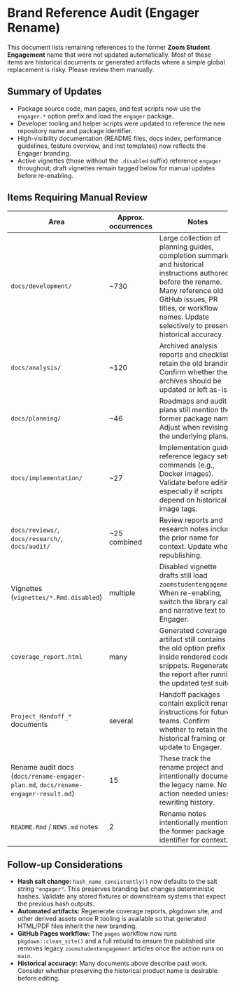 # Brand Reference Audit (Engager Rename)

This document lists remaining references to the former **Zoom Student Engagement** name that
were not updated automatically. Most of these items are historical documents or generated
artifacts where a simple global replacement is risky. Please review them manually.

## Summary of Updates
- Package source code, man pages, and test scripts now use the `engager.*` option prefix and
  load the `engager` package.
- Developer tooling and helper scripts were updated to reference the new repository name and
  package identifier.
- High-visibility documentation (README files, docs index, performance guidelines, feature
  overview, and inst templates) now reflects the Engager branding.
- Active vignettes (those without the `.disabled` suffix) reference `engager` throughout;
  draft vignettes remain tagged below for manual updates before re-enabling.

## Items Requiring Manual Review

| Area | Approx. occurrences | Notes |
| --- | --- | --- |
| `docs/development/` | ~730 | Large collection of planning guides, completion summaries, and historical instructions authored before the rename. Many reference old GitHub issues, PR titles, or workflow names. Update selectively to preserve historical accuracy. |
| `docs/analysis/` | ~120 | Archived analysis reports and checklists retain the old branding. Confirm whether these archives should be updated or left as-is. |
| `docs/planning/` | ~46 | Roadmaps and audit plans still mention the former package name. Adjust when revising the underlying plans. |
| `docs/implementation/` | ~27 | Implementation guides reference legacy setup commands (e.g., Docker images). Validate before editing, especially if scripts depend on historical image tags. |
| `docs/reviews/`, `docs/research/`, `docs/audit/` | ~25 combined | Review reports and research notes include the prior name for context. Update when republishing. |
| Vignettes (`vignettes/*.Rmd.disabled`) | multiple | Disabled vignette drafts still load `zoomstudentengagement`. When re-enabling, switch the library calls and narrative text to Engager. |
| `coverage_report.html` | many | Generated coverage artifact still contains the old option prefix inside rendered code snippets. Regenerate the report after running the updated test suite. |
| `Project_Handoff_*` documents | several | Handoff packages contain explicit rename instructions for future teams. Confirm whether to retain the historical framing or update to Engager. |
| Rename audit docs (`docs/rename-engager-plan.md`, `docs/rename-engager-result.md`) | 15 | These track the rename project and intentionally document the legacy name. No action needed unless rewriting history. |
| `README.Rmd` / `NEWS.md` notes | 2 | Rename notes intentionally mention the former package identifier for context. |

## Follow-up Considerations
- **Hash salt change:** `hash_name_consistently()` now defaults to the salt
  string `"engager"`. This preserves branding but changes deterministic hashes.
  Validate any stored fixtures or downstream systems that expect the previous
  hash outputs.
- **Automated artifacts:** Regenerate coverage reports, pkgdown site, and other
  derived assets once R tooling is available so that generated HTML/PDF files
  inherit the new branding.
- **GitHub Pages workflow:** The `pages` workflow now runs `pkgdown::clean_site()`
  and a full rebuild to ensure the published site removes legacy
  `zoomstudentengagement` articles once the action runs on `main`.
- **Historical accuracy:** Many documents above describe past work. Consider
  whether preserving the historical product name is desirable before editing.

